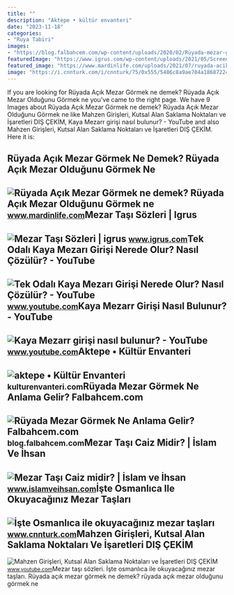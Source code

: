 ```yaml
---
title: ""
description: "Aktepe • kültür envanteri"
date: "2023-11-18"
categories:
- "Ruya Tabiri"
images:
- "https://blog.falbahcem.com/wp-content/uploads/2020/02/Rüyada-mezar-görmek-mezarlığa-gitmek.jpg"
featuredImage: "https://www.igrus.com/wp-content/uploads/2021/05/Screenshot_10-4.jpg"
featured_image: "https://www.mardinlife.com/uploads/2021/07/ruyada-acik-mezar-gormek-ne-demek-ruyada-acik-mezar-oldugunu-gormek-ne-anlama-gelir-62986.png?234234.234234"
image: "https://i.cnnturk.com/i/cnnturk/75/0x555/5486c8a9ae784a1868722494.jpg"
---
```


If you are looking for Rüyada Açık Mezar Görmek ne demek? Rüyada Açık Mezar Olduğunu Görmek ne you've came to the right page. We have 9 Images about Rüyada Açık Mezar Görmek ne demek? Rüyada Açık Mezar Olduğunu Görmek ne like Mahzen Girişleri, Kutsal Alan Saklama Noktaları ve İşaretleri DIŞ ÇEKİM, Kaya Mezarr girişi nasıl bulunur? - YouTube and also Mahzen Girişleri, Kutsal Alan Saklama Noktaları ve İşaretleri DIŞ ÇEKİM. Here it is:

Rüyada Açık Mezar Görmek Ne Demek? Rüyada Açık Mezar Olduğunu Görmek Ne
-----------------------------------------------------------------------

 ![Rüyada Açık Mezar Görmek ne demek? Rüyada Açık Mezar Olduğunu Görmek ne](https://www.mardinlife.com/uploads/2021/07/ruyada-acik-mezar-gormek-ne-demek-ruyada-acik-mezar-oldugunu-gormek-ne-anlama-gelir-62986.png?234234.234234) <small>www.mardinlife.com</small>Mezar Taşı Sözleri | Igrus
--------------------------

 ![Mezar Taşı Sözleri | igrus](https://www.igrus.com/wp-content/uploads/2021/05/Screenshot_10-4.jpg) <small>www.igrus.com</small>Tek Odalı Kaya Mezarı Girişi Nerede Olur? Nasıl Çözülür? - YouTube
------------------------------------------------------------------

 ![Tek Odalı Kaya Mezarı Girişi Nerede Olur? Nasıl Çözülür? - YouTube](https://i.ytimg.com/vi/EB10KvVkDfI/maxresdefault.jpg) <small>www.youtube.com</small>Kaya Mezarr Girişi Nasıl Bulunur? - YouTube
-------------------------------------------

 ![Kaya Mezarr girişi nasıl bulunur? - YouTube](https://i.ytimg.com/vi/QDlpTKdWYPk/maxresdefault.jpg) <small>www.youtube.com</small>Aktepe • Kültür Envanteri
-------------------------

 ![aktepe • Kültür Envanteri](https://cdn.kulturenvanteri.com/wp-content/uploads/2022/06/aktepe.png) <small>kulturenvanteri.com</small>Rüyada Mezar Görmek Ne Anlama Gelir? Falbahcem.com
--------------------------------------------------

 ![Rüyada Mezar Görmek Ne Anlama Gelir? Falbahcem.com](https://blog.falbahcem.com/wp-content/uploads/2020/02/Rüyada-mezar-görmek-mezarlığa-gitmek.jpg) <small>blog.falbahcem.com</small>Mezar Taşı Caiz Midir? | İslam Ve İhsan
---------------------------------------

 ![Mezar Taşı Caiz midir? | İslam ve İhsan](https://www.islamveihsan.com/wp-content/uploads/2020/02/mezar-tasi-caiz-midir-171470.jpg) <small>www.islamveihsan.com</small>İşte Osmanlıca Ile Okuyacağınız Mezar Taşları
---------------------------------------------

 ![İşte Osmanlıca ile okuyacağınız mezar taşları](https://i.cnnturk.com/i/cnnturk/75/0x555/5486c8a9ae784a1868722494.jpg) <small>www.cnnturk.com</small>Mahzen Girişleri, Kutsal Alan Saklama Noktaları Ve İşaretleri DIŞ ÇEKİM
-----------------------------------------------------------------------

 ![Mahzen Girişleri, Kutsal Alan Saklama Noktaları ve İşaretleri DIŞ ÇEKİM](https://i.ytimg.com/vi/7Qn0nfRfXc8/maxresdefault.jpg) <small>www.youtube.com</small>Mezar taşı sözleri. İşte osmanlıca ile okuyacağınız mezar taşları. Rüyada açık mezar görmek ne demek? rüyada açık mezar olduğunu görmek ne
